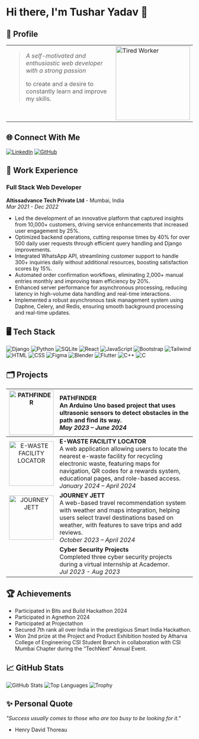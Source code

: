 # Hi there, I'm Tushar Yadav 👋

## 🌟 Profile

<table style="width: 100%;">
  <tr>
    <td style="width: 80%; vertical-align: top;">
      <blockquote>
        <p style="font-style: italic;">
          A self-motivated and enthusiastic web developer with a strong passion 
        </p>
        <p>to create and a desire to constantly learn and improve my skills.</p>
      </blockquote>
    </td>
    <td style="width: 0%; vertical-align: top;">
      <img src="https://ouch-cdn2.icons8.com/WdEwHnaofamH4fF3o2Gsim8uRp7vOIXvm9ZELI2DOUM/rs:fit:368:368/czM6Ly9pY29uczgu/b3VjaC1wcm9kLmFz/c2V0cy9wbmcvMTEx/L2FlYTg4MjMzLTUy/MmItNDhiMy1hOWVk/LTNkZTg3NmM5ZjVk/ZC5wbmc.png" alt="Tired Worker" width="200" height="200" />
    </td>
  </tr>
</table>



## 🌐 Connect With Me
[![LinkedIn](https://img.shields.io/badge/-LinkedIn-blue)](https://www.linkedin.com/in/tushar-yadav-8b7569249/)
[![GitHub](https://img.shields.io/badge/-GitHub-black)](https://github.com/Tusharyadav1340)

## 💼 Work Experience
### Full Stack Web Developer
**Altissadvance Tech Private Ltd** - Mumbai, India  
_Mar 2021 - Dec 2022_
- Led the development of an innovative platform that captured insights from 10,000+ customers, driving service enhancements that increased user engagement by 25%.
- Optimized backend operations, cutting response times by 40% for over 500 daily user requests through efficient query handling and Django improvements.
- Integrated WhatsApp API, streamlining customer support to handle 300+ inquiries daily without additional resources, boosting satisfaction scores by 15%.
- Automated order confirmation workflows, eliminating 2,000+ manual entries monthly and improving team efficiency by 20%.
- Enhanced server performance for asynchronous processing, reducing latency in high-volume data handling and real-time interactions.
- Implemented a robust asynchronous task management system using Daphne, Celery, and Redis, ensuring smooth background processing and real-time updates.

## 🖥️ Tech Stack
<p>
  <img alt="Django" src="https://img.shields.io/badge/Django-092E20?style=for-the-badge&logo=django&logoColor=green" />
  <img alt="Python" src="https://img.shields.io/badge/Python-3776AB?style=for-the-badge&logo=python&logoColor=white" />
  <img alt="SQLite" src="https://img.shields.io/badge/SQLite-003B57?style=for-the-badge&logo=sqlite&logoColor=white" />
  <img alt="React" src="https://img.shields.io/badge/React-61DAFB?style=for-the-badge&logo=react&logoColor=black" />
  <img alt="JavaScript" src="https://img.shields.io/badge/JavaScript-F7DF1E?style=for-the-badge&logo=javascript&logoColor=black" />
  <img alt="Bootstrap" src="https://img.shields.io/badge/Bootstrap-563D7C?style=for-the-badge&logo=bootstrap&logoColor=white" />
  <img alt="Tailwind" src="https://img.shields.io/badge/Tailwind%20CSS-06B6D4?style=for-the-badge&logo=tailwind-css&logoColor=white" />
  <img alt="HTML" src="https://img.shields.io/badge/HTML-E34F26?style=for-the-badge&logo=html5&logoColor=white" />
  <img alt="CSS" src="https://img.shields.io/badge/CSS-1572B6?style=for-the-badge&logo=css3&logoColor=white" />
  <img alt="Figma" src="https://img.shields.io/badge/Figma-F24E1E?style=for-the-badge&logo=figma&logoColor=white" />
  <img alt="Blender" src="https://img.shields.io/badge/Blender-F5792A?style=for-the-badge&logo=blender&logoColor=white" />
  <img alt="Flutter" src="https://img.shields.io/badge/Flutter-02569B?style=for-the-badge&logo=flutter&logoColor=white" />
  <img alt="C++" src="https://img.shields.io/badge/C%2B%2B-00599C?style=for-the-badge&logo=cplusplus&logoColor=white" />
  <img alt="C" src="https://img.shields.io/badge/C-00599C?style=for-the-badge&logo=c&logoColor=white" />
</p>

## 🗂️ Projects
| <img src="https://tushar123portfolio.netlify.app/static/media/robot.032b989166f5bb3939b8.jpg" alt="PATHFINDER" width="120"/> | **PATHFINDER** <br> An Arduino Uno based project that uses ultrasonic sensors to detect obstacles in the path and find its way. <br> _May 2023 – June 2024_ |
| :---: | :--- |
| <img src="https://tushar123portfolio.netlify.app/static/media/ewastedesign.4594dfe54baa35453620.png" alt="E-WASTE FACILITY LOCATOR" width="120"/> | **E-WASTE FACILITY LOCATOR** <br> A web application allowing users to locate the nearest e-waste facility for recycling electronic waste, featuring maps for navigation, QR codes for a rewards system, educational pages, and role-based access. <br> _January 2024 – April 2024_ |
| <img src="https://tushar123portfolio.netlify.app/static/media/journeydesign.5e3c3c1281c9a2165c23.png" alt="JOURNEY JETT" width="120"/> | **JOURNEY JETT** <br> A web-based travel recommendation system with weather and maps integration, helping users select travel destinations based on weather, with features to save trips and add reviews. <br> _October 2023 – April 2024_ |
|  | **Cyber Security Projects** <br> Completed three cyber security projects during a virtual internship at Academor. <br> _Jul 2023 - Aug 2023_ |

## 🏆 Achievements
- Participated in Bits and Build Hackathon 2024
- Participated in Agnethon 2024
- Participated at Projectathon
- Secured 7th rank all over India in the prestigious Smart India Hackathon.
- Won 2nd prize at the Project and Product Exhibition hosted by Atharva College of Engineering CSI Student Branch in collaboration with CSI Mumbai Chapter during the “TechNext” Annual Event.

## 📈 GitHub Stats
![GitHub Stats](https://github-readme-stats.vercel.app/api?username=Tusharyadav1340&show_icons=true&theme=radical)
![Top Languages](https://github-readme-stats.vercel.app/api/top-langs/?username=Tusharyadav1340&layout=compact&theme=radical)
![Trophy](https://github-profile-trophy.vercel.app/?username=Tusharyadav1340&theme=dracula)

## ✨ Personal Quote
_"Success usually comes to those who are too busy to be looking for it."_ 
- Henry David Thoreau
